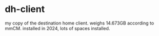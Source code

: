 # dh-client
my copy of the destination home client. weighs 14.673GB according to mmCM. installed in 2024, lots of spaces installed.
